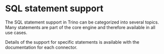 # SQL statement support

The SQL statement support in Trino can be categorized into several
topics. Many statements are part of the core engine and therefore
available in all use cases. 

Details of the support for specific statements is available with the
documentation for each connector.

